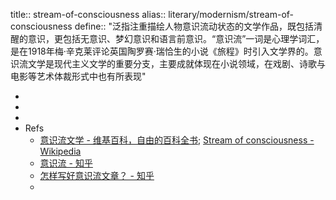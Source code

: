title:: stream-of-consciousness
alias:: literary/modernism/stream-of-consciousness
define:: "泛指注重描绘人物意识流动状态的文学作品，既包括清醒的意识，更包括无意识、梦幻意识和语言前意识。“意识流”一词是心理学词汇，是在1918年梅·辛克莱评论英国陶罗赛·瑞恰生的小说《旅程》时引入文学界的。意识流文学是现代主义文学的重要分支，主要成就体现在小说领域，在戏剧、诗歌与电影等艺术体裁形式中也有所表现"

-
-
-
- Refs
  - [意识流文学 - 维基百科，自由的百科全书](https://zh.wikipedia.org/zh-cn/%E6%84%8F%E8%AF%86%E6%B5%81%E6%96%87%E5%AD%A6); [Stream of consciousness - Wikipedia](https://en.wikipedia.org/wiki/Stream_of_consciousness)
  - [意识流 - 知乎](https://www.zhihu.com/topic/20038192/hot)
  - [怎样写好意识流文章？ - 知乎](https://www.zhihu.com/question/441352025)
  -